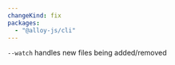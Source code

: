 ```yaml
---
changeKind: fix
packages:
  - "@alloy-js/cli"
---
```


`--watch` handles new files being added/removed